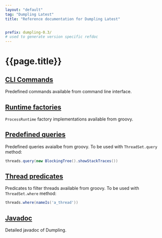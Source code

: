 ```yaml
---
layout: "default"
tag: "Dumpling Latest"
title: "Reference documentation for Dumpling Latest"


prefix: dumpling-0.3/
# used to generate version specific refdoc
---
```


# {{page.title}}

## [CLI Commands]({{page.prefix}}cliCommands.html)

Predefined commands available from command line interface.

## [Runtime factories]({{page.prefix}}factories.html)

`ProcessRuntime` factory implementations available from groovy.

## [Predefined queries]({{page.prefix}}queries.html)

Predefined queries avaialbe from groovy. To be used with `ThreadSet.query` method:

```groovy
threads.query(new BlockingTree().showStackTraces())
```

## [Thread predicates]({{page.prefix}}threadPredicates.html)

Predicates to filter threads available from groovy. To be used with `ThreadSet.where` method:

```groovy
threads.where(nameIs('a_thread'))
```

## [Javadoc]({{page.prefix}}apidocs/)

Detailed javadoc of Dumpling.
